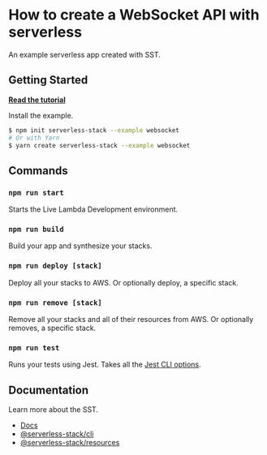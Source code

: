# How to create a WebSocket API with serverless

An example serverless app created with SST.

## Getting Started

[**Read the tutorial**](https://serverless-stack.com/examples/how-to-create-a-websocket-api-with-serverless.html)

Install the example.

```bash
$ npm init serverless-stack --example websocket
# Or with Yarn
$ yarn create serverless-stack --example websocket
```

## Commands

### `npm run start`

Starts the Live Lambda Development environment.

### `npm run build`

Build your app and synthesize your stacks.

### `npm run deploy [stack]`

Deploy all your stacks to AWS. Or optionally deploy, a specific stack.

### `npm run remove [stack]`

Remove all your stacks and all of their resources from AWS. Or optionally removes, a specific stack.

### `npm run test`

Runs your tests using Jest. Takes all the [Jest CLI options](https://jestjs.io/docs/en/cli).

## Documentation

Learn more about the SST.

- [Docs](https://docs.serverless-stack.com/)
- [@serverless-stack/cli](https://docs.serverless-stack.com/packages/cli)
- [@serverless-stack/resources](https://docs.serverless-stack.com/packages/resources)
